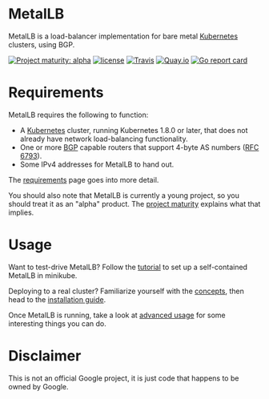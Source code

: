 # MetalLB

MetalLB is a load-balancer implementation for bare
metal [Kubernetes](https://kubernetes.io) clusters, using BGP.

[![Project maturity: alpha](https://img.shields.io/badge/maturity-alpha-yellow.svg)](docs/maturity.md) [![license](https://img.shields.io/github/license/google/metallb.svg?maxAge=2592000)](https://github.com/google/netboot/blob/master/LICENSE) [![Travis](https://img.shields.io/travis/google/metallb.svg?maxAge=2592000)](https://travis-ci.org/google/netboot) [![Quay.io](https://img.shields.io/badge/containers-ready-green.svg)](https://quay.io/metallb) [![Go report card](https://goreportcard.com/badge/github.com/google/metallb)](https://goreportcard.com/report/github.com/google/metallb)

# Requirements

MetalLB requires the following to function:

- A [Kubernetes](https://kubernetes.io) cluster, running Kubernetes
  1.8.0 or later, that does not already have network load-balancing
  functionality.
- One or
  more [BGP](https://en.wikipedia.org/wiki/Border_Gateway_Protocol)
  capable routers that support 4-byte AS numbers
  ([RFC 6793](https://tools.ietf.org/html/rfc6793)).
- Some IPv4 addresses for MetalLB to hand out.

The [requirements](docs/requirements.md) page goes into more detail.

You should also note that MetalLB is currently a young project, so you
should treat it as an "alpha"
product. The [project maturity](docs/maturity.md) explains what that
implies.

# Usage

Want to test-drive MetalLB? Follow the [tutorial](docs/tutorial.md) to
set up a self-contained MetalLB in minikube.

Deploying to a real cluster? Familiarize yourself with
the [concepts](), then head to the [installation guide]().

Once MetalLB is running, take a look at [advanced usage]() for some
interesting things you can do.

# Disclaimer

This is not an official Google project, it is just code that happens
to be owned by Google.
